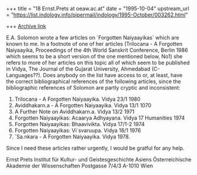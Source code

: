 +++
title = "18 Ernst.Prets at oeaw.ac.at"
date = "1995-10-04"
upstream_url = "https://list.indology.info/pipermail/indology/1995-October/003262.html"

+++
[Archive link](https://list.indology.info/pipermail/indology/1995-October/003262.html)



E.A. Solomon wrote a few articles on `Forgotten Naiyaayikas´ which are known 
to me. In a footnote of one of her articles (Trilocana - A Forgotten 
Naiyaayika, Proceedings of the 4th World Sanskrit Conference, Berlin 1986 
which seems to be a short version of the one mentioned below, No1) she 
refers to more of her articles on this topic all of which seem to be 
published in Vidya, The Journal of the Gujarat University, Ahmedabad 
(C-Languages??). Does anybody on the list have access to or, at least, have 
the correct bibliographical references of the following articles, since the 
bibliographic references of Solomon are partly cryptic and inconsistent:

1. Trilocana - A Forgotten Naiyaayika. Vidya 23/1 1980
2. Aviddhakarn.a - A Forgotten Naiyaayika. Vidya 13/1 1070
3. A Further Note on Aviddhakarn.a. Vidya 13/2 1971
4. Forgotten Naiyaayikas: Acaarya Adhyayana. Vidya 17 Humanities 1974
5. Forgotten Naiyaayikas: Bhaavivikta. Vidya 17/1-2 1974
6. Forgotten Naiyaayikas: Vi´svaruupa. Vidya 18/1 1976
7. ´Sa.nkara - A Forgotten Naiyaayika. Vidya 1978.

Since I need these articles rather urgently, I would be gratful for any help.


Ernst Prets
Institut für Kultur- und Geistesgeschichte Asiens
Österreichische Akademie der Wissenschaften
Postgasse 7/4/3
A-1010 Wien








